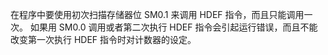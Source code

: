 在程序中要使用初次扫描存储器位 SM0.1 来调用 HDEF 指令，而且只能调用一次。 如果用 SM0.0 调用或者第二次执行 HDEF 指令会引起运行错误，而且不能改变第一次执行 HDEF 指令时对计数器的设定。


